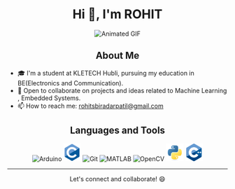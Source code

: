 <h1 align="center">Hi 👋, I'm ROHIT</h1>

<p align="center">
  <img src="https://media.giphy.com/media/v1.Y2lkPTc5MGI3NjExY3p6NjJkdXpsYmlhanUzdml5NjM1amk4cGFtZnh5bnVoamEwNWU4OCZlcD12MV9pbnRlcm5hbF9naWZfYnlfaWQmY3Q9Zw/du3J3cXyzhj75IOgvA/giphy.gif" alt="Animated GIF" width="300"/>
</p>



<h2 align="center">About Me</h2>

- 🎓 I'm a student at KLETECH Hubli, pursuing my education in BE(Electronics and Communication).
- 💼 Open to collaborate on projects and ideas related to Machine Learning  , Embedded Systems.
- 📫 How to reach me: [rohitsbiradarpatil@gmail.com](rohitsbiradarpatil@gmail.com)


<h2 align="center">Languages and Tools</h2>

<p align="center">
  <img src="https://cdn.worldvectorlogo.com/logos/arduino-1.svg" alt="Arduino" width="40" height="40"/>
  <img src="https://raw.githubusercontent.com/devicons/devicon/master/icons/c/c-original.svg" alt="C" width="40" height="40"/>
  <img src="https://www.vectorlogo.zone/logos/git-scm/git-scm-icon.svg" alt="Git" width="40" height="40"/>
  <img src="https://upload.wikimedia.org/wikipedia/commons/2/21/Matlab_Logo.png" alt="MATLAB" width="40" height="40"/>
  <img src="https://www.vectorlogo.zone/logos/opencv/opencv-icon.svg" alt="OpenCV" width="40" height="40"/>
  <img src="https://raw.githubusercontent.com/devicons/devicon/master/icons/python/python-original.svg" alt="Python" width="40" height="40"/>
  <img src="https://raw.githubusercontent.com/devicons/devicon/master/icons/cplusplus/cplusplus-original.svg" alt="C++" width="40" height="40"/>
  
  
</p>

---

<p align="center">Let's connect and collaborate! 😄</p>
